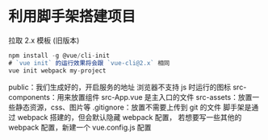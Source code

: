 # 利用脚手架搭建项目

拉取 2.x 模板 (旧版本)

```js
npm install -g @vue/cli-init
# `vue init` 的运行效果将会跟 `vue-cli@2.x` 相同
vue init webpack my-project
```

public：我们生成好的，开启服务的地址
<noscript>浏览器不支持 js 时运行的图标
src-components：用来放置组件
src-App.vue 是主入口的文件
src-assets：放置一些静态资源，css、图片等
.gitignore：放置不需要上传到 git 的文件
脚手架是通过 webpack 搭建的，但会默认隐藏 webpack 配置， 若想要写一些其他的 webpack 配置，新建一个 vue.config.js 配置
